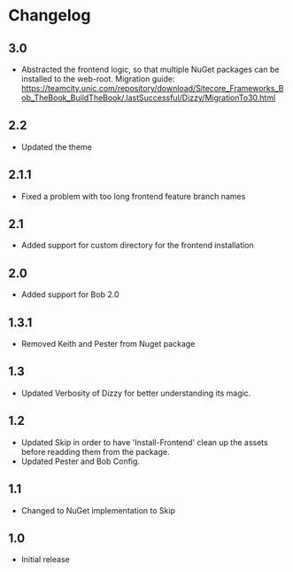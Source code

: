 # Changelog

## 3.0
* Abstracted the frontend logic, so that multiple NuGet packages can be installed to the web-root.
Migration guide: https://teamcity.unic.com/repository/download/Sitecore_Frameworks_Bob_TheBook_BuildTheBook/.lastSuccessful/Dizzy/MigrationTo30.html

## 2.2
* Updated the theme

## 2.1.1
* Fixed a problem with too long frontend feature branch names

## 2.1
* Added support for custom directory for the frontend installation

## 2.0
* Added support for Bob 2.0

## 1.3.1
* Removed Keith and Pester from Nuget package

## 1.3
* Updated Verbosity of Dizzy for better understanding its magic.

## 1.2
* Updated Skip in order to have 'Install-Frontend' clean up the assets before readding them from the package.
* Updated Pester and Bob Config.

## 1.1
* Changed to NuGet implementation to Skip

## 1.0
* Initial release
